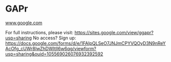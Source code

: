 # GAPr
www.google.com

For full instructions, please visit:
https://sites.google.com/view/ggapr?usp=sharing
No access? Sign up: https://docs.google.com/forms/d/e/1FAIpQLSeO7JNJmCPYVQOyD3N9nReYAcOfg_cUWr8IwZhDWItll6w6qg/viewform?usp=sharing&ouid=105569026076932392592
